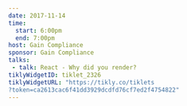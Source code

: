 ```yaml
---
date: 2017-11-14
time:
  start: 6:00pm
  end: 7:00pm
host: Gain Compliance
sponsor: Gain Compliance
talks:
 - talk: React - Why did you render?
tiklyWidgetID: tiklet_2326
tiklyWidgetURL: "https://tikly.co/tiklets
?token=ca2613cac6f41dd3929dcdfd76cf7ed2f4754822"
---
```

